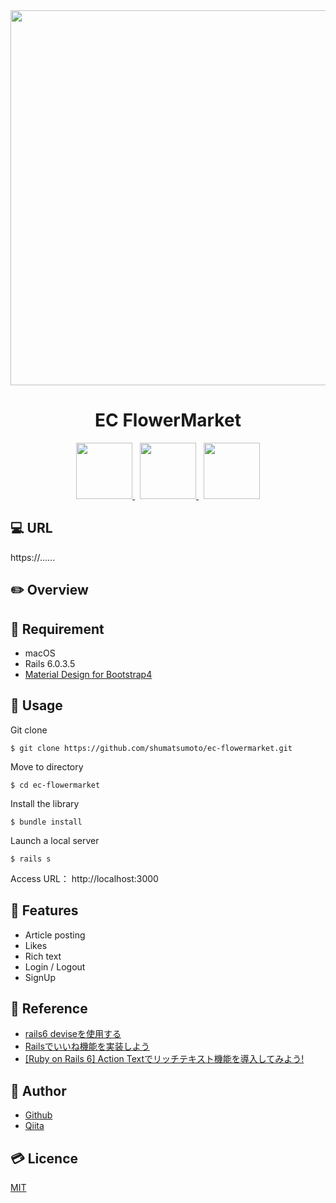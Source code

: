 <div align="center">
  <img src="https://user-images.githubusercontent.com/11171872/113237475-dabc4300-92e1-11eb-9396-2c8968544e43.gif" width="600">
</div>

<h1 align="center">EC FlowerMarket</h1>

<div align="center">
  <a href="https://railsguides.jp/6_0_release_notes.html">
    <img src="https://user-images.githubusercontent.com/11171872/113230027-27e4e880-92d3-11eb-8a73-13b4d438c17c.jpg" height="90">
  </a>&nbsp;
  <a href="https://mdbootstrap.com/">
    <img src="https://user-images.githubusercontent.com/11171872/113248502-119d5380-92f8-11eb-9b85-66678d9b5d46.png" height="90">
  </a>&nbsp;
  <a href="https://www.heroku.com/">
    <img src="https://user-images.githubusercontent.com/11171872/113230337-c7a27680-92d3-11eb-9e94-c131dfba8f1d.png" height="90">
  </a>
</div>

## :computer: URL

https://......

## :pencil2: Overview



## :hammer: Requirement

- macOS
- Rails 6.0.3.5
- [Material Design for Bootstrap4](https://mdbootstrap.com/)

## :pushpin: Usage

Git clone
```
$ git clone https://github.com/shumatsumoto/ec-flowermarket.git
```
Move to directory
```
$ cd ec-flowermarket
```
Install the library
```
$ bundle install
```
Launch a local server
```
$ rails s
```
Access URL： 
http://localhost:3000

## :railway_car: Features

- Article posting
- Likes
- Rich text
- Login / Logout
- SignUp

## :green_book: Reference

- [rails6 deviseを使用する](https://mebee.info/2021/03/30/post-27697/)
- [Railsでいいね機能を実装しよう](https://qiita.com/nojinoji/items/2c66499848d882c31ffa)
- [[Ruby on Rails 6] Action Textでリッチテキスト機能を導入してみよう!](https://www.web-knowledge-info.com/wp/ruby-on-rails32/)

## :hatching_chick: Author

- [Github](https://github.com/shumatsumoto)
- [Qiita](https://qiita.com/ShuMatsumoto)

## :credit_card: Licence

[MIT](https://......)

